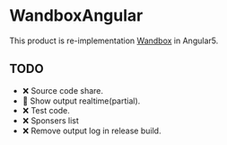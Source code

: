 # WandboxAngular

This product is re-implementation [Wandbox](https://wandbox.org/) in Angular5.

## TODO

- ❌ Source code share.
- 🔺 Show output realtime(partial).
- ❌ Test code.
- ❌ Sponsers list
- ❌ Remove output log in release build.

